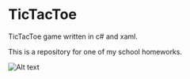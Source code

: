 # TicTacToe
TicTacToe game written in c# and xaml.

This is a repository for one of my school homeworks.

![Alt text](https://github.com/olgush/TicTacToe/blob/master/Game/Assets/screenshot1.JPG "Screenshot")
